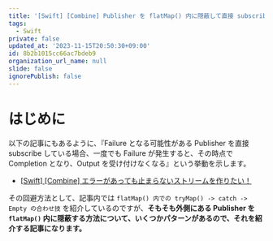 ```yaml
---
title: '[Swift] [Combine] Publisher を flatMap() 内に隠蔽して直接 subscribe するのを避ける方法'
tags:
  - Swift
private: false
updated_at: '2023-11-15T20:50:30+09:00'
id: 8b2b1015cc66ac7bdeb9
organization_url_name: null
slide: false
ignorePublish: false
---
```


# はじめに

以下の記事にもあるように、『Failure となる可能性がある Publisher を直接 subscribe している場合、一度でも Failure が発生すると、その時点で Completion となり、Output を受け付けなくなる』という挙動を示します。

- [[Swift] [Combine] エラーがあっても止まらないストリームを作りたい！](https://zenn.dev/ikuraikura/articles/2022-02-17-result)

その回避方法として、記事内では `flatMap() 内での tryMap() -> catch -> Empty の合わせ技` を紹介しているのですが、**そもそも外側にある Publisher を `flatMap()` 内に隠蔽する方法について、いくつかパターンがあるので、それを紹介する記事になります。**

